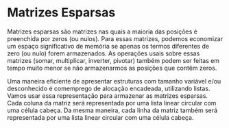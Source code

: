 # Matrizes Esparsas
Matrizes esparsas são matrizes nas quais a maioria das posições é preenchida por zeros (ou nulos). Para
essas matrizes, podemos economizar um espaço significativo de memória se apenas os termos diferentes
de zero (ou nulo) forem armazenados. As operações usais sobre essas matrizes (somar, multiplicar,
inverter, pivotar) também podem ser feitas em tempo muito menor se não armazenarmos as posições que
contêm zeros.

Uma maneira eficiente de apresentar estruturas com tamanho variável e/ou desconhecido é comemprego de alocação encadeada, utilizando listas. Vamos usar essa representação para armazenar as
matrizes esparsas. Cada coluna da matriz será representada por uma lista linear circular com uma célula
cabeça. Da mesma maneira, cada linha da matriz também será representada por uma lista linear circular
com uma célula cabeça.
